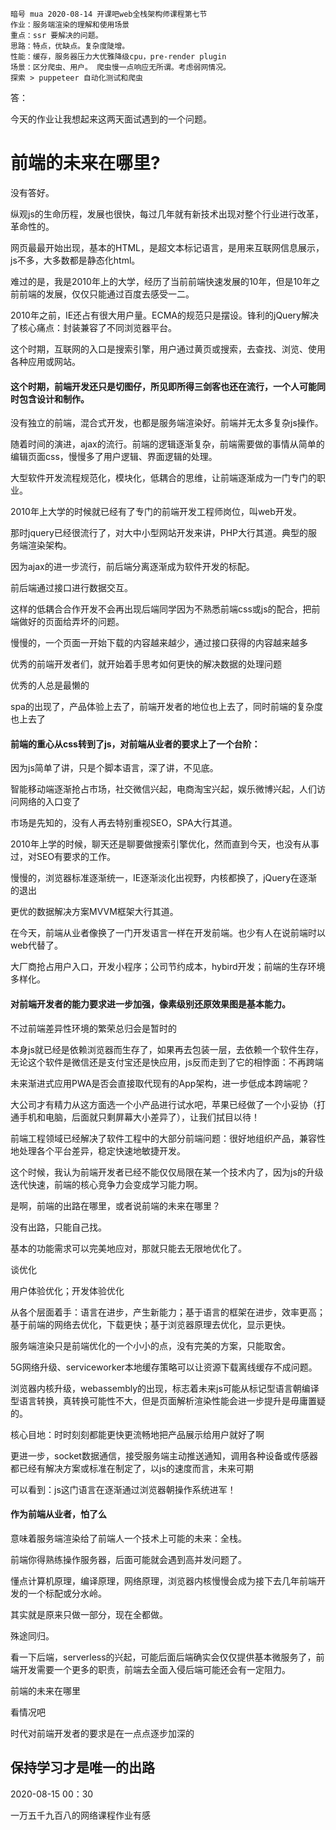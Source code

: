 
```
暗号 mua 2020-08-14 开课吧web全栈架构师课程第七节
作业：服务端渲染的理解和使用场景
重点：ssr 要解决的问题。
思路：特点，优缺点。复杂度陡增。
性能：缓存，服务器压力大优雅降级cpu，pre-render plugin
场景：区分爬虫、用户。 爬虫慢一点响应无所谓。考虑弱网情况。
探索 > puppeteer 自动化测试和爬虫
```

答：

今天的作业让我想起来这两天面试遇到的一个问题。

# 前端的未来在哪里?

没有答好。

纵观js的生命历程，发展也很快，每过几年就有新技术出现对整个行业进行改革，革命性的。

网页最最开始出现，基本的HTML，是超文本标记语言，是用来互联网信息展示，js不多，大多数都是静态化html。

难过的是，我是2010年上的大学，经历了当前前端快速发展的10年，但是10年之前前端的发展，仅仅只能通过百度去感受一二。


2010年之前，IE还占有很大用户量。ECMA的规范只是摆设。锋利的jQuery解决了核心痛点：封装兼容了不同浏览器平台。

这个时期，互联网的入口是搜索引擎，用户通过黄页或搜索，去查找、浏览、使用各种应用或网站。

#### 这个时期，前端开发还只是切图仔，所见即所得三剑客也还在流行，一个人可能同时包含设计和制作。

没有独立的前端，混合式开发，也都是服务端渲染好。前端并无太多复杂js操作。

随着时间的演进，ajax的流行。前端的逻辑逐渐复杂，前端需要做的事情从简单的编辑页面css，慢慢多了用户逻辑、界面逻辑的处理。


大型软件开发流程规范化，模块化，低耦合的思维，让前端逐渐成为一门专门的职业。

2010年上大学的时候就已经有了专门的前端开发工程师岗位，叫web开发。

那时jquery已经很流行了，对大中小型网站开发来讲，PHP大行其道。典型的服务端渲染架构。

因为ajax的进一步流行，前后端分离逐渐成为软件开发的标配。

前后端通过接口进行数据交互。

这样的低耦合合作开发不会再出现后端同学因为不熟悉前端css或js的配合，把前端做好的页面给弄坏的问题。

慢慢的，一个页面一开始下载的内容越来越少，通过接口获得的内容越来越多

优秀的前端开发者们，就开始着手思考如何更快的解决数据的处理问题

优秀的人总是最懒的

spa的出现了，产品体验上去了，前端开发者的地位也上去了，同时前端的复杂度也上去了

#### 前端的重心从css转到了js，对前端从业者的要求上了一个台阶：

因为js简单了讲，只是个脚本语言，深了讲，不见底。


智能移动端逐渐抢占市场，社交微信兴起，电商淘宝兴起，娱乐微博兴起，人们访问网络的入口变了

市场是先知的，没有人再去特别重视SEO，SPA大行其道。

2010年上学的时候，聊天还是聊要做搜索引擎优化，然而直到今天，也没有从事过，对SEO有要求的工作。

慢慢的，浏览器标准逐渐统一，IE逐渐淡化出视野，内核都换了，jQuery在逐渐的退出

更优的数据解决方案MVVM框架大行其道。

在今天，前端从业者像换了一门开发语言一样在开发前端。也少有人在说前端时以web代替了。

大厂商抢占用户入口，开发小程序；公司节约成本，hybird开发；前端的生存环境多样化。

#### 对前端开发者的能力要求进一步加强，像素级别还原效果图是基本能力。

不过前端差异性环境的繁荣总归会是暂时的

本身js就已经是依赖浏览器而生存了，如果再去包装一层，去依赖一个软件生存，无论这个软件是微信还是支付宝还是快应用，js反而走到了它的相悖面：不再跨端

未来渐进式应用PWA是否会直接取代现有的App架构，进一步低成本跨端呢？

大公司才有精力从这方面选一个小产品进行试水吧，苹果已经做了一个小妥协（打通手机和电脑，后面就只剩屏幕大小差异了），让我们拭目以待！


前端工程领域已经解决了软件工程中的大部分前端问题：很好地组织产品，兼容性地处理各个平台差异，稳定快速地敏捷开发。

这个时候，我认为前端开发者已经不能仅仅局限在某一个技术内了，因为js的升级迭代快速，前端的核心竞争力会变成学习能力啊。

是啊，前端的出路在哪里，或者说前端的未来在哪里？


没有出路，只能自己找。

基本的功能需求可以完美地应对，那就只能去无限地优化了。


谈优化

用户体验优化；开发体验优化

从各个层面着手：语言在进步，产生新能力；基于语言的框架在进步，效率更高；基于前端的网络去优化，下载更快；基于浏览器原理去优化，显示更快。

服务端渲染只是前端优化的一个小小的点，没有完美的方案，只能取舍。

5G网络升级、serviceworker本地缓存策略可以让资源下载离线缓存不成问题。

浏览器内核升级，webassembly的出现，标志着未来js可能从标记型语言朝编译型语言转换，真转换可能性不大，但是页面解析渲染性能会进一步提升是毋庸置疑的。

核心目地：时时刻刻都能更快更流畅地把产品展示给用户就好了啊

更进一步，socket数据通信，接受服务端主动推送通知，调用各种设备或传感器都已经有解决方案或标准在制定了，以js的速度而言，未来可期

可以看到：js这门语言在逐渐通过浏览器朝操作系统进军！

#### 作为前端从业者，怕了么


意味着服务端渲染给了前端人一个技术上可能的未来：全栈。

前端你得熟练操作服务器，后面可能就会遇到高并发问题了。

懂点计算机原理，编译原理，网络原理，浏览器内核慢慢会成为接下去几年前端开发的一个标配或分水岭。

其实就是原来只做一部分，现在全都做。

殊途同归。

看一下后端，serverless的兴起，可能后面后端确实会仅仅提供基本微服务了，前端开发需要一个更多的职责，前端去全面入侵后端可能还会有一定阻力。


前端的未来在哪里

看情况吧

时代对前端开发者的要求是在一点点逐步加深的

## 保持学习才是唯一的出路


2020-08-15 00：30

一万五千九百八的网络课程作业有感
